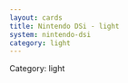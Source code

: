 ```yaml
---
layout: cards
title: Nintendo DSi - light
system: nintendo-dsi
category: light
---
```

<div class="alert alert-secondary mb-4"><span class="i18n innerHTML-category">Category: </span><span class="i18n innerHTML-cat-light">light</span></div>
